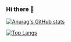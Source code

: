 ### Hi there 👋

[![Anurag's GitHub stats](https://github-readme-stats.vercel.app/api?username=CaisanLi&show_icons=true)](https://github.com/anuraghazra/github-readme-stats)

[![Top Langs](https://github-readme-stats.vercel.app/api/top-langs/?username=CaisanLi&layout=compact)](https://github.com/anuraghazra/github-readme-stats)
